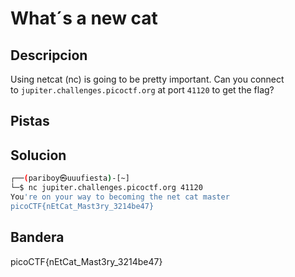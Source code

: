 
# What´s a new cat
## Descripcion
Using netcat (nc) is going to be pretty important. Can you connect to `jupiter.challenges.picoctf.org` at port `41120` to get the flag?
## Pistas

## Solucion
``` bash
┌──(pariboy㉿uuufiesta)-[~]
└─$ nc jupiter.challenges.picoctf.org 41120
You're on your way to becoming the net cat master
picoCTF{nEtCat_Mast3ry_3214be47}
```
## Bandera
picoCTF{nEtCat_Mast3ry_3214be47}